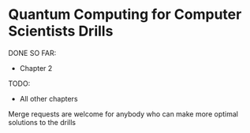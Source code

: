 # Quantum Computing for Computer Scientists Drills
DONE SO FAR:
- Chapter 2
 
TODO:
- All other chapters

Merge requests are welcome for anybody who can make more optimal solutions to the drills
